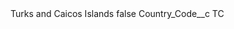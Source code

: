 <?xml version="1.0" encoding="UTF-8"?>
<CustomMetadata xmlns="http://soap.sforce.com/2006/04/metadata" xmlns:xsi="http://www.w3.org/2001/XMLSchema-instance" xmlns:xsd="http://www.w3.org/2001/XMLSchema">
    <label>Turks and Caicos Islands</label>
    <protected>false</protected>
    <values>
        <field>Country_Code__c</field>
        <value xsi:type="xsd:string">TC</value>
    </values>
</CustomMetadata>
